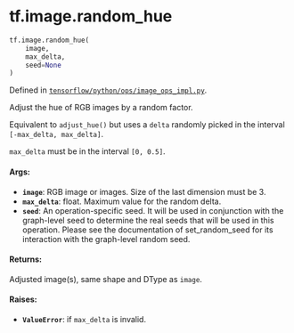 <div itemscope itemtype="http://developers.google.com/ReferenceObject">
<meta itemprop="name" content="tf.image.random_hue" />
<meta itemprop="path" content="Stable" />
</div>

# tf.image.random_hue

``` python
tf.image.random_hue(
    image,
    max_delta,
    seed=None
)
```



Defined in [`tensorflow/python/ops/image_ops_impl.py`](/code/stable/tensorflow/python/ops/image_ops_impl.py).

Adjust the hue of RGB images by a random factor.

Equivalent to `adjust_hue()` but uses a `delta` randomly
picked in the interval `[-max_delta, max_delta]`.

`max_delta` must be in the interval `[0, 0.5]`.

#### Args:

* <b>`image`</b>: RGB image or images. Size of the last dimension must be 3.
* <b>`max_delta`</b>: float.  Maximum value for the random delta.
* <b>`seed`</b>: An operation-specific seed. It will be used in conjunction with the
    graph-level seed to determine the real seeds that will be used in this
    operation. Please see the documentation of set_random_seed for its
    interaction with the graph-level random seed.


#### Returns:

Adjusted image(s), same shape and DType as `image`.


#### Raises:

* <b>`ValueError`</b>: if `max_delta` is invalid.